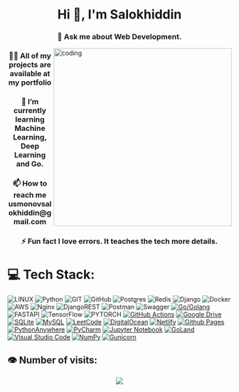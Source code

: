 
<h1 align="center">Hi 👋, I'm Salokhiddin</h1>
<h3 align="center">💬 Ask me about Web Development.</h3>
<img align="right" alt="coding" width="400" src="https://miro.medium.com/max/1360/1*IRGHmiGsa16stedQvIaZfw.gif">
<h3 align="center">👨‍💻 All of my projects are available at my portfolio
</h3>
<h3 align="center">🌱 I’m currently learning Machine Learning, Deep Learning and Go.
</h3>
<h3 align="center">
📫 How to reach me usmonovsalokhiddin@gmail.com
</h3>
<h3 align="center">
⚡ Fun fact I love errors. It teaches the tech more details.
</h3>



# 💻 Tech Stack:

![LINUX](https://img.shields.io/badge/Linux-FCC624?style=for-the-badge&logo=linux&logoColor=black) ![Python](https://img.shields.io/badge/python-3670A0?style=for-the-badge&logo=python&logoColor=ffdd54) ![GIT](https://img.shields.io/badge/Git-fc6d26?style=for-the-badge&logo=git&logoColor=white) ![GitHub](https://img.shields.io/badge/GitHub-%23121011.svg?style=for-the-badge&logo=github&logoColor=white) ![Postgres](https://img.shields.io/badge/postgres-%23316192.svg?style=for-the-badge&logo=postgresql&logoColor=white) ![Redis](https://img.shields.io/badge/redis-%23DD0031.svg?style=for-the-badge&logo=redis&logoColor=white) ![Django](https://img.shields.io/badge/django-%23092E20.svg?style=for-the-badge&logo=django&logoColor=white) ![Docker](https://img.shields.io/badge/docker-%230db7ed.svg?style=for-the-badge&logo=docker&logoColor=white) ![AWS](https://img.shields.io/badge/AWS-%23FF9900.svg?style=for-the-badge&logo=amazon-aws&logoColor=white) ![Nginx](https://img.shields.io/badge/nginx-%23009639.svg?style=for-the-badge&logo=nginx&logoColor=white) ![DjangoREST](https://img.shields.io/badge/DJANGO-REST-ff1709?style=for-the-badge&logo=django&logoColor=white&color=ff1709&labelColor=gray) ![Postman](https://img.shields.io/badge/Postman-FF6C37?style=for-the-badge&logo=postman&logoColor=white) ![Swagger](https://img.shields.io/badge/-Swagger-%23Clojure?style=for-the-badge&logo=swagger&logoColor=white) [![Go/Golang](https://img.shields.io/badge/go-%2300ADD8.svg?style=for-the-badge&logo=go&logoColor=white)](https://img.shields.io/badge/go-%2300ADD8.svg?style=for-the-badge&logo=go&logoColor=white) ![FASTAPI](https://img.shields.io/badge/FastAPI-005571?style=for-the-badge&logo=fastapi)  ![TensorFlow](https://img.shields.io/badge/TensorFlow-blue?style=for-the-badge&logo=TensorFlow&logoColor=ornge) ![PYTORCH](https://img.shields.io/badge/PyTorch-orange?style=for-the-badge&logo=PyTorch&logoColor=ornge)   [![GitHub Actions](https://img.shields.io/badge/github%20actions-%232671E5.svg?style=for-the-badge&logo=githubactions&logoColor=white)](https://img.shields.io/badge/github%20actions-%232671E5.svg?style=for-the-badge&logo=githubactions&logoColor=white)
[![Google Drive](https://img.shields.io/badge/Google%20Drive-4285F4?style=for-the-badge&logo=googledrive&logoColor=white)](https://img.shields.io/badge/Google%20Drive-4285F4?style=for-the-badge&logo=googledrive&logoColor=white)
[![SQLite](https://img.shields.io/badge/sqlite-%2307405e.svg?style=for-the-badge&logo=sqlite&logoColor=white)](https://img.shields.io/badge/sqlite-%2307405e.svg?style=for-the-badge&logo=sqlite&logoColor=white)
[![MySQL](https://img.shields.io/badge/mysql-4479A1.svg?style=for-the-badge&logo=mysql&logoColor=white)](https://img.shields.io/badge/mysql-4479A1.svg?style=for-the-badge&logo=mysql&logoColor=white)
[![LeetCode](https://img.shields.io/badge/Leetcode-000000?style=for-the-badge&logo=LeetCode&logoColor=#d16c06)](https://img.shields.io/badge/Leetcode-000000?style=for-the-badge&logo=LeetCode&logoColor=#d16c06)
[![DigitalOcean](https://img.shields.io/badge/DigitalOcean-%230167ff.svg?style=for-the-badge&logo=digitalOcean&logoColor=white)](https://img.shields.io/badge/DigitalOcean-%230167ff.svg?style=for-the-badge&logo=digitalOcean&logoColor=white)
[![Netlify](https://img.shields.io/badge/netlify-%23000000.svg?style=for-the-badge&logo=netlify&logoColor=#00C7B7)](https://img.shields.io/badge/netlify-%23000000.svg?style=for-the-badge&logo=netlify&logoColor=#00C7B7)
[![Github Pages](https://img.shields.io/badge/github%20pages-121013?style=for-the-badge&logo=github&logoColor=white)](https://img.shields.io/badge/github%20pages-121013?style=for-the-badge&logo=github&logoColor=white)
[![PythonAnywhere](https://img.shields.io/badge/pythonanywhere-%232F9FD7.svg?style=for-the-badge&logo=pythonanywhere&logoColor=151515)](https://img.shields.io/badge/pythonanywhere-%232F9FD7.svg?style=for-the-badge&logo=pythonanywhere&logoColor=151515)
[![PyCharm](https://img.shields.io/badge/pycharm-143?style=for-the-badge&logo=pycharm&logoColor=black&color=black&labelColor=green)](https://img.shields.io/badge/pycharm-143?style=for-the-badge&logo=pycharm&logoColor=black&color=black&labelColor=green)
[![Jupyter Notebook](https://img.shields.io/badge/jupyter-%23FA0F00.svg?style=for-the-badge&logo=jupyter&logoColor=white)](https://img.shields.io/badge/jupyter-%23FA0F00.svg?style=for-the-badge&logo=jupyter&logoColor=white)
[![GoLand](https://img.shields.io/badge/GoLand-0f0f0f?&style=for-the-badge&logo=goland&logoColor=white)](https://img.shields.io/badge/GoLand-0f0f0f?&style=for-the-badge&logo=goland&logoColor=white)
[![Visual Studio Code](https://img.shields.io/badge/Visual%20Studio%20Code-0078d7.svg?style=for-the-badge&logo=visual-studio-code&logoColor=white)](https://img.shields.io/badge/Visual%20Studio%20Code-0078d7.svg?style=for-the-badge&logo=visual-studio-code&logoColor=white)
[![NumPy](https://img.shields.io/badge/numpy-%23013243.svg?style=for-the-badge&logo=numpy&logoColor=white)](https://img.shields.io/badge/numpy-%23013243.svg?style=for-the-badge&logo=numpy&logoColor=white)
[![Gunicorn](https://img.shields.io/badge/gunicorn-%298729.svg?style=for-the-badge&logo=gunicorn&logoColor=white)](https://img.shields.io/badge/gunicorn-%298729.svg?style=for-the-badge&logo=gunicorn&logoColor=white)
<br/>


## 👁️ Number of visits:

<p align="center">
   <img src="https://profile-counter.glitch.me/{salokhiddinusmonovich}/count.svg"/>
</p>



